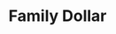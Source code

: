 ---
title: "Family Dollar"
url: /philadelphia/family-dollar-frankford-avenue/
shop: variety store
---